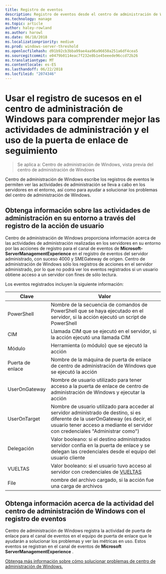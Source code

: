 ```yaml
---
title: Registro de eventos
description: Registro de eventos desde el centro de administración de Windows (Honolulu Project)
ms.technology: manage
ms.topic: article
author: haley-rowland
ms.author: harowl
ms.date: 06/18/2018
ms.localizationpriority: medium
ms.prod: windows-server-threshold
ms.openlocfilehash: d91b92cb3bba99ae4aa96a96650a251a6df4cea5
ms.sourcegitcommit: e0479b0114eac7f232e8b1e45eeede96ccd72b26
ms.translationtype: MT
ms.contentlocale: es-ES
ms.lasthandoff: 06/22/2018
ms.locfileid: "2074346"
---
```

# <a name="use-event-logging-in-windows-admin-center-to-gain-insight-into-management-activities-and-track-gateway-usage"></a>Usar el registro de sucesos en el centro de administración de Windows para comprender mejor las actividades de administración y el uso de la puerta de enlace de seguimiento

>Se aplica a: Centro de administración de Windows, vista previa del centro de administración de Windows

Centro de administración de Windows escribe los registros de eventos le permiten ver las actividades de administración se lleva a cabo en los servidores en el entorno, así como para ayudar a solucionar los problemas del centro de administración de Windows.

## <a name="gain-insight-into-management-activities-in-your-environment-through-user-action-logging"></a>Obtenga información sobre las actividades de administración en su entorno a través del registro de la acción de usuario

Centro de administración de Windows proporciona información acerca de las actividades de administración realizadas en los servidores en su entorno por las acciones de registro para el canal de eventos de **Microsoft-ServerManagementExperience** en el registro de eventos del servidor administrado, con suceso 4000 y SMEGateway de origen. Centro de administración de Windows sólo los registros de acciones en el servidor administrado, por lo que no podrá ver los eventos registrados si un usuario obtiene acceso a un servidor con fines de sólo lectura.

Los eventos registrados incluyen la siguiente información:

| Clave           | Valor                                                                                              |
|---------------|----------------------------------------------------------------------------------------------------|
| PowerShell    | Nombre de la secuencia de comandos de PowerShell que se haya ejecutado en el servidor, si la acción ejecutó un script de PowerShell |
| CIM           | Llamada CIM que se ejecutó en el servidor, si la acción ejecutó una llamada CIM                        |
| Módulo        | Herramienta (o módulo) que se ejecutó la acción                                                     |
| Puerta de enlace       | Nombre de la máquina de puerta de enlace de centro de administración de Windows que se ejecutó la acción                     |
| UserOnGateway | Nombre de usuario utilizado para tener acceso a la puerta de enlace de centro de administración de Windows y ejecutar la acción                    |
| UserOnTarget  | Nombre de usuario utilizado para acceder al servidor administrado de destino, si es diferente de la userOnGateway (es decir, el usuario tener acceso a mediante el servidor con credenciales "Administrar como") |
| Delegación    | Valor booleano: si el destino administrados servidor confía en la puerta de enlace y se delegan las credenciales desde el equipo del usuario cliente             |
| VUELTAS          | Valor booleano: si el usuario tuvo acceso al servidor con credenciales de [VUELTAS](https://technet.microsoft.com/mt227395.aspx)                          |
| File          | nombre del archivo cargado, si la acción fue una carga de archivos                                |

## <a name="learn-about-windows-admin-center-activity-with-event-logging"></a>Obtenga información acerca de la actividad del centro de administración de Windows con el registro de eventos

Centro de administración de Windows registra la actividad de puerta de enlace para el canal de eventos en el equipo de puerta de enlace que le ayudarán a solucionar los problemas y ver las métricas en uso. Estos eventos se registran en el canal de eventos de **Microsoft ServerManagementExperience** .

[Obtenga más información sobre cómo solucionar problemas de centro de administración de Windows.](troubleshooting.md)
